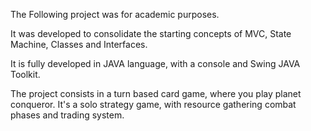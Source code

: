 The Following project was for academic purposes. 

It was developed to consolidate the starting concepts of MVC, State Machine, Classes and Interfaces.

It is fully developed in JAVA language, with a console and Swing JAVA Toolkit.

The project consists in a turn based card game, where you play planet conqueror. 
It's a solo strategy game, with resource gathering combat phases and trading system.
